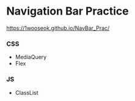 # Navigation Bar Practice
https://1wooseok.github.io/NavBar_Prac/

### CSS
 - MediaQuery
 -  Flex
### JS 
 - ClassList
